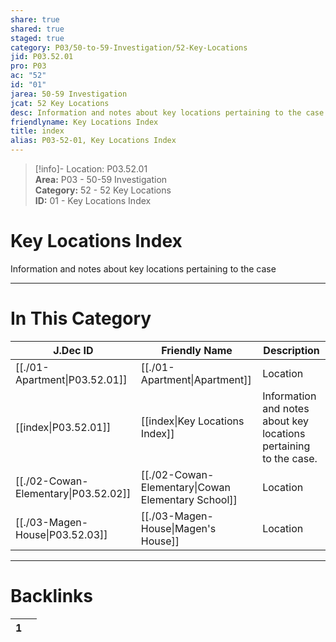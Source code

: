 ```yaml
---  
share: true  
shared: true  
staged: true  
category: P03/50-to-59-Investigation/52-Key-Locations  
jid: P03.52.01  
pro: P03  
ac: "52"  
id: "01"  
jarea: 50-59 Investigation  
jcat: 52 Key Locations  
desc: Information and notes about key locations pertaining to the case.  
friendlyname: Key Locations Index  
title: index  
alias: P03-52-01, Key Locations Index  
---  
```

  
>[!info]- Location: P03.52.01  
>**Area:** P03 - 50-59 Investigation  
>**Category:** 52 - 52 Key Locations  
>**ID:** 01 - Key Locations Index  
  
# Key Locations Index  
  
Information and notes about key locations pertaining to the case  
   
  
  
---  
# In This Category  
  
| J.Dec ID                                                                                                | Friendly Name                                                                                                         | Description                                                       |  
| ------------------------------------------------------------------------------------------------------- | --------------------------------------------------------------------------------------------------------------------- | ----------------------------------------------------------------- |  
| [[./01-Apartment\|P03.52.01]]        | [[./01-Apartment\|Apartment]]                      | Location                                                          |  
| [[index\|P03.52.01]]               | [[index\|Key Locations Index]]                   | Information and notes about key locations pertaining to the case. |  
| [[./02-Cowan-Elementary\|P03.52.02]] | [[./02-Cowan-Elementary\|Cowan Elementary School]] | Location                                                          |  
| [[./03-Magen-House\|P03.52.03]]      | [[./03-Magen-House\|Magen's House]]                | Location                                                          |  
  
  
---  
# Backlinks  
<div><table class="dataview table-view-table"><thead class="table-view-thead"><tr class="table-view-tr-header"><th class="table-view-th"><span></span><span class="dataview small-text">1</span></th><th class="table-view-th"><span></span></th></tr></thead><tbody class="table-view-tbody"></tbody></table></div>